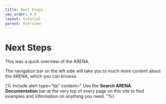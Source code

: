 ```yaml
---
title: Next Steps
nav_order: 9.9
layout: tutorial
parent: Overview
---
```


# Next Steps

This was a quick overview of the ARENA.

The navigation bar on the left side will take you to much more content about the ARENA, which you can browse.

{% include alert type="tip" content="
Use the **Search ARENA Documentation** bar at the very top of every page on this site to find examples and information on anything you need.
"%}
